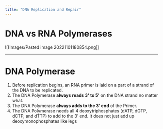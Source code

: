 ```yaml
---
title: "DNA Replication and Repair"
---
```


# DNA vs RNA Polymerases
![[Images/Pasted image 20221101180854.png]]
- - -
# DNA Polymerase
1. Before replication begins, an RNA primer is laid on a part of a strand of the DNA to be replicated.
2. The DNA Polymerase **always** **reads** **3' to 5'** on the DNA strand no matter what. 
3. The DNA Polymerase **always adds to the 3' end** of the Primer.
4. The DNA Polymerase needs all 4 deoxytriphosphates (dATP, dGTP, dCTP, and dTTP) to add to the 3' end. It does not just add up deoxymonophosphates like legs